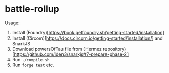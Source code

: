 # battle-rollup

Usage:
1. Install (Foundry)[https://book.getfoundry.sh/getting-started/installation]
2. Install (Circom)[https://docs.circom.io/getting-started/installation/] and SnarkJS
3. Download powersOfTau file from (Hermez repository)[https://github.com/iden3/snarkjs#7-prepare-phase-2]
4. Run `./compile.sh`
5. Run `forge test` etc.
